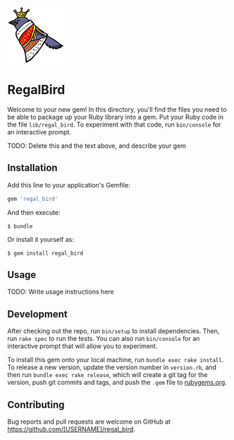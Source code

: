 ![regal_bird](regal_bird_128.png)

# RegalBird

Welcome to your new gem! In this directory, you'll find the files you need to be able to package up your Ruby library into a gem. Put your Ruby code in the file `lib/regal_bird`. To experiment with that code, run `bin/console` for an interactive prompt.

TODO: Delete this and the text above, and describe your gem

## Installation

Add this line to your application's Gemfile:

```ruby
gem 'regal_bird'
```

And then execute:

    $ bundle

Or install it yourself as:

    $ gem install regal_bird

## Usage

TODO: Write usage instructions here

## Development

After checking out the repo, run `bin/setup` to install dependencies. Then, run `rake spec` to run the tests. You can also run `bin/console` for an interactive prompt that will allow you to experiment.

To install this gem onto your local machine, run `bundle exec rake install`. To release a new version, update the version number in `version.rb`, and then run `bundle exec rake release`, which will create a git tag for the version, push git commits and tags, and push the `.gem` file to [rubygems.org](https://rubygems.org).

## Contributing

Bug reports and pull requests are welcome on GitHub at https://github.com/[USERNAME]/regal_bird.

